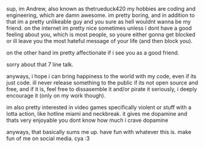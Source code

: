sup, im Andrew, also known as thetrueduck420
my hobbies are coding and engineering, which are damn awesome.
im pretty boring, and
in addition to that im a pretty unlikeable guy and you sure as hell wouldnt wanna be my friend.
on the internet im pretty nice sometimes
unless i dont have a good feeling about you, which is most people, 
so youre either gonna get blocked or ill leave you the most hateful message of your life (and then block you).


on the other hand im pretty affectionate if i see you as a good friend.


sorry about that 7 line talk.


anyways, i hope i can bring happiness to the world with my code, 
even if its just code.
ill never release something to the public if its not open source and free, 
and if it is, feel free to dissasemble it and/or pirate it
seriously, i deeply encourage it
(only on my work though).


im also pretty interested in video games
specifically violent or stuff with a lotta action, 
like hotline miami and neckbreak.
it gives me dopamine and thats very enjoyable
you dont know how much i crave dopamine


anyways, that basically sums me up.
have fun with whatever this is.
make fun of me on social media.
cya :3

